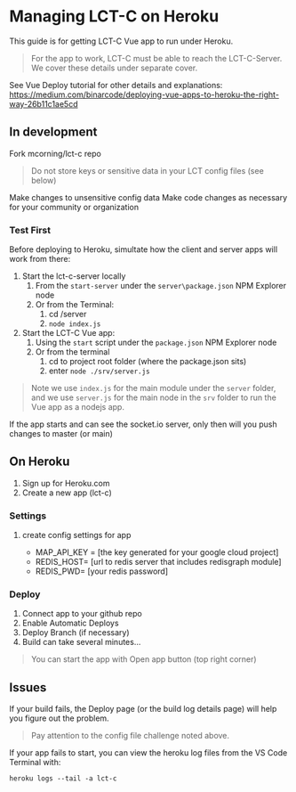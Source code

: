 # Managing LCT-C on Heroku

This guide is for getting LCT-C Vue app to run under Heroku.

> For the app to work, LCT-C must be able to reach the LCT-C-Server. We cover these details under separate cover.

See Vue Deploy tutorial for other details and explanations: <https://medium.com/binarcode/deploying-vue-apps-to-heroku-the-right-way-26b11c1ae5cd>

## In development

Fork mcorning/lct-c repo

> Do not store keys or sensitive data in your LCT config files (see below)

Make changes to unsensitive config data
Make code changes as necessary for your community or organization

### Test First

Before deploying to Heroku, simultate how the client and server apps will work from there:

1. Start the lct-c-server locally
   1. From the `start-server` under the `server\package.json` NPM Explorer node
   2. Or from the Terminal:
      1. cd /server
      2. `node index.js`
2. Start the LCT-C Vue app:
   1. Using the `start` script under the `package.json` NPM Explorer node
   2. Or from the terminal
      1. cd to project root folder (where the package.json sits)
      2. enter `node ./srv/server.js`

> Note we use `index.js` for the main module under the `server` folder, and we use `server.js` for the main node in the `srv` folder to run the Vue app as a nodejs app.

If the app starts and can see the socket.io server, only then will you push changes to master (or main)

## On Heroku

1. Sign up for Heroku.com
2. Create a new app (lct-c)

### Settings

1. create config settings for app

   * MAP_API_KEY = [the key generated for your google cloud project]
   * REDIS_HOST= [url to redis server that includes redisgraph module]
   * REDIS_PWD= [your redis password]

### Deploy

1. Connect app to your github repo
2. Enable Automatic Deploys
3. Deploy Branch (if necessary)
4. Build can take several minutes...

> You can start the app with Open app button (top right corner)

## Issues

If your build fails, the Deploy page (or the build log details page) will help you figure out the problem.

> Pay attention to the config file challenge noted above.

If your app fails to start, you can view the heroku log files from the VS Code Terminal with:

```node
heroku logs --tail -a lct-c
```

